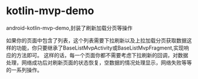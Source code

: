 # kotlin-mvp-demo
android-kotlin-mvp-demo,封装了刷新加载分页等操作

如果你的页面中包含了列表，这个列表需要下拉刷新以及上拉加载分页获取数据这样的功能，你只要继承了BaseListMvpActivity或BaseListMvpFragment,实现响应的方法即可。
这样的话，每一个页面你都不需要考虑下拉刷新的回调，对数据处理，网络成功后对刷新页面的状态恢复，空数据的情况处理显示，网络失败等等的一系列操作。
